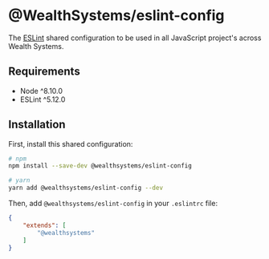 # @WealthSystems/eslint-config

The [ESLint](https://eslint.org) shared configuration to be used in all JavaScript project's across Wealth Systems.

## Requirements

- Node ^8.10.0
- ESLint ^5.12.0

## Installation

First, install this shared configuration:

```sh
# npm
npm install --save-dev @wealthsystems/eslint-config

# yarn
yarn add @wealthsystems/eslint-config --dev
```

Then, add `@wealthsystems/eslint-config` in your `.eslintrc` file:

```json
{
    "extends": [
        "@wealthsystems"
    ]
}
```
